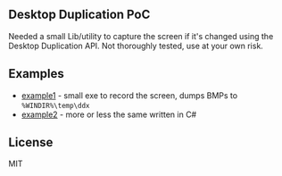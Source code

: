 ## Desktop Duplication PoC
Needed a small Lib/utility to capture the screen if it's changed using the Desktop Duplication API.
Not thoroughly tested, use at your own risk.

## Examples
- [example1](./example1/) - small exe to record the screen, dumps BMPs to `%WINDIR%\temp\ddx`
- [example2](./example2/) - more or less the same written in C#

## License
MIT
